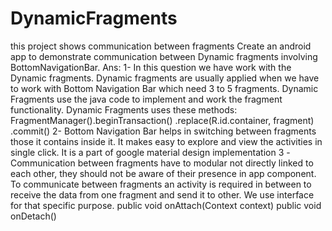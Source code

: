 # DynamicFragments
this project shows communication between fragments
Create an android app to demonstrate communication between Dynamic fragments involving BottomNavigationBar.
Ans:
1- In this question we have work with the Dynamic fragments. Dynamic fragments are usually applied when we have to work with Bottom Navigation Bar which need 3 to 5 fragments. Dynamic Fragments use the java code to implement and work the fragment functionality.
Dynamic Fragments uses these methods:
FragmentManager().beginTransaction()
                               .replace(R.id.container, fragment)
		       .commit()
2- Bottom Navigation Bar helps in switching between fragments those it contains inside it. It makes easy to explore and view the activities in single click.
It is a part of google material design implementation 
3 -Communication between fragments have to modular not directly linked to each other, they should not be aware of their presence in app component.
To communicate between fragments an activity is required in between to receive the data from one fragment and send it to other.
We use interface for that specific purpose.
 public void onAttach(Context context)
 public void onDetach()
